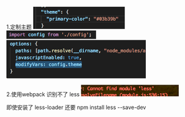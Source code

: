 1.定制主题
![img](./images/antd-1.png)
![img](./images/antd-2.png)
![img](./images/antd-3.png)

2.使用webpack 识别不了 less
![img](./images/antd-4.png)

即使安装了 less-loader 还要 npm install less --save-dev